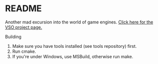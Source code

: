# README #

Another mad excursion into the world of game engines. [Click here for the VSO project page.](https://leumi1umbc.visualstudio.com/DefaultCollection/Leek2/)

Building
1. Make sure you have tools installed (see tools repository) first.
2. Run cmake.
3. If you're under Windows, use MSBuild, otherwise run make.